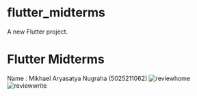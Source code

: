 # flutter_midterms

A new Flutter project.
# Flutter Midterms
Name : Mikhael Aryasatya Nugraha (5025211062)
![reviewhome](https://github.com/mikhaelarya/flutter_midterms_mikhael_a/assets/127032197/ca4db932-cb57-4b70-b0cb-e0b2635c0be6)
![reviewwrite](https://github.com/mikhaelarya/flutter_midterms_mikhael_a/assets/127032197/4c94999e-47b5-4734-bbb9-f66b5d4f5fd3)
